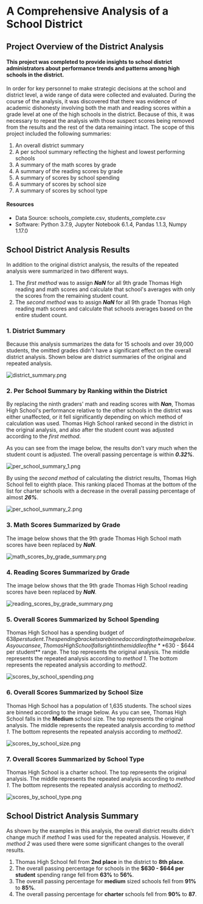 # A Comprehensive Analysis of a School District

## Project Overview of the District Analysis
#### This project was completed to provide insights to school district administrators about performance trends and patterns among high schools in the district.  
In order for key personnel to make strategic decisions at the school and district level, a wide range of data were collected and evaluated.  During the course of the analysis, it was discovered that there was evidence of academic dishonesty involving both the math and reading scores within a grade level at one of the high schools in the district.  Because of this, it was necessary to repeat the analysis with those suspect scores being removed from the results and the rest of the data remaining intact.  The scope of this project included the following summaries:
  1.  An overall district summary
  2.  A per school summary reflecting the highest and lowest performing schools
  3.  A summary of the math scores by grade
  4.  A summary of the reading scores by grade
  5.  A summary of scores by school spending
  6.  A summary of scores by school size
  7.  A summary of scores by school type 
#### Resources
- Data Source: schools_complete.csv, students_complete.csv
- Software: Python 3.7.9, Jupyter Notebook 6.1.4, Pandas 1.1.3, Numpy 1.17.0
 
## School District Analysis Results
In addition to the original district analysis, the results of the repeated analysis were summarized in two different ways.  
1.  The *first method* was to assign ***NaN*** for all 9th grade Thomas High reading and math scores and calculate that school's averages with only the scores from the remaining student count.  
2.  The *second method* was to assign ***NaN*** for all 9th grade Thomas High reading math scores and calculate that schools averages based on the entire student count.  

### 1. District Summary

Because this analysis summarizes the data for 15 schools and over 39,000 students, the omitted grades didn't have a significant effect on the overall district analysis.  Shown below are district summaries of the original and repeated analysis.

![district_summary.png](https://github.com/frostbrosracing/School_District_Analysis/blob/main/Resources/district_summary.png)

### 2. Per School Summary by Ranking within the District
By replacing the ninth graders' math and reading scores with ***Nan***, Thomas High School's performance relative to the other schools in the district was either unaffected, or it fell significantly depending on which method of calculation was used.  Thomas High School ranked second in the district in the original analysis, and also after the student count was adjusted according to the *first method*.  

As you can see from the image below, the results don't vary much when the student count is adjusted.  The overall passing percentage is within ***0.32%***.

![per_school_summary_1.png](https://github.com/frostbrosracing/School_District_Analysis/blob/main/Resources/per_school_summary_1.png)

By using the *second method* of calculating the district results, Thomas High School fell to eighth place.  This ranking placed Thomas at the bottom of the list for charter schools with a decrease in the overall passing percentage of almost ***26%***.  

![per_school_summary_2.png](https://github.com/frostbrosracing/School_District_Analysis/blob/main/Resources/per_school_summary_2.png)

### 3. Math Scores Summarized by Grade
The image below shows that the 9th grade Thomas High School math scores have been replaced by ***NaN***.

![math_scores_by_grade_summary.png](https://github.com/frostbrosracing/School_District_Analysis/blob/main/Resources/math_scores_by_grade_summary.png)

### 4. Reading Scores Summarized by Grade
The image below shows that the 9th grade Thomas High School reading scores have been replaced by ***NaN***.

![reading_scores_by_grade_summary.png](https://github.com/frostbrosracing/School_District_Analysis/blob/main/Resources/reading_scores_by_grade_summary%20.png)

### 5. Overall Scores Summarized by School Spending
Thomas High School has a spending budget of $638 per student.  The spending brackets are binned according to the image below.  As you can see, Thomas High School falls right in the middle of the **$630 - $644 per student** range.  The top represents the original analysis.  The middle represents the repeated analysis according to *method 1*. The bottom represents the repeated analysis according to *method2*.

![scores_by_school_spending.png](https://github.com/frostbrosracing/School_District_Analysis/blob/main/Resources/scores_by_school_spending.png)

### 6. Overall Scores Summarized by School Size
Thomas High School has a population of 1,635 students.  The school sizes are binned according to the image below.  As you can see, Thomas High School falls in the **Medium** school size.  The top represents the original analysis.  The middle represents the repeated analysis according to *method 1*. The bottom represents the repeated analysis according to *method2*.

![scores_by_school_size.png](https://github.com/frostbrosracing/School_District_Analysis/blob/main/Resources/scores_by_school_size.png)

### 7. Overall Scores Summarized by School Type

Thomas High School is a charter school.  The top represents the original analysis.  The middle represents the repeated analysis according to *method 1*. The bottom represents the repeated analysis according to *method2*.

![scores_by_school_type.png](https://github.com/frostbrosracing/School_District_Analysis/blob/main/Resources/scores_by_school_type.png)

## School District Analysis Summary
As shown by the examples in this analysis, the overall district results didn't change much if *method 1* was used for the repeated analysis.  However, if *method 2* was used there were some significant changes to the overall results.
1. Thomas High School fell from **2nd place** in the district to **8th place**.
2. The overall passing percentage for schools in the **$630 - $644 per student** spending range fell from **63%** to **56%**.
3. The overall passing percentage for **medium** sized schools fell from **91%** to **85%**.
4. The overall passing percentage for **charter** schools fell from **90%** to **87**.
